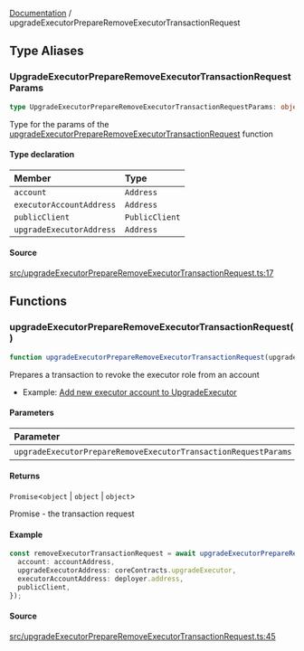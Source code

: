 [Documentation](README.md) / upgradeExecutorPrepareRemoveExecutorTransactionRequest

## Type Aliases

### UpgradeExecutorPrepareRemoveExecutorTransactionRequestParams

```ts
type UpgradeExecutorPrepareRemoveExecutorTransactionRequestParams: object;
```

Type for the params of the [upgradeExecutorPrepareRemoveExecutorTransactionRequest](upgradeExecutorPrepareRemoveExecutorTransactionRequest.md#upgradeexecutorprepareremoveexecutortransactionrequest) function

#### Type declaration

| Member | Type |
| :------ | :------ |
| `account` | `Address` |
| `executorAccountAddress` | `Address` |
| `publicClient` | `PublicClient` |
| `upgradeExecutorAddress` | `Address` |

#### Source

[src/upgradeExecutorPrepareRemoveExecutorTransactionRequest.ts:17](https://github.com/anegg0/arbitrum-orbit-sdk/blob/763a3f41e7ea001cbb6fe81ac11cc794b4a0f94d/src/upgradeExecutorPrepareRemoveExecutorTransactionRequest.ts#L17)

## Functions

### upgradeExecutorPrepareRemoveExecutorTransactionRequest()

```ts
function upgradeExecutorPrepareRemoveExecutorTransactionRequest(upgradeExecutorPrepareRemoveExecutorTransactionRequestParams: UpgradeExecutorPrepareRemoveExecutorTransactionRequestParams): Promise<object | object | object>
```

Prepares a transaction to revoke the executor role from an account

- Example: [Add new executor account to UpgradeExecutor](https://github.com/OffchainLabs/arbitrum-orbit-sdk/blob/main/examples/upgrade-executor-add-account/index.ts)

#### Parameters

| Parameter | Type | Description |
| :------ | :------ | :------ |
| `upgradeExecutorPrepareRemoveExecutorTransactionRequestParams` | [`UpgradeExecutorPrepareRemoveExecutorTransactionRequestParams`](upgradeExecutorPrepareRemoveExecutorTransactionRequest.md#upgradeexecutorprepareremoveexecutortransactionrequestparams) | [UpgradeExecutorPrepareRemoveExecutorTransactionRequestParams](upgradeExecutorPrepareRemoveExecutorTransactionRequest.md#upgradeexecutorprepareremoveexecutortransactionrequestparams) |

#### Returns

`Promise`\<`object` \| `object` \| `object`\>

Promise<PrepareTransactionRequestReturnType> - the transaction request

#### Example

```ts
const removeExecutorTransactionRequest = await upgradeExecutorPrepareRemoveExecutorTransactionRequest({
  account: accountAddress,
  upgradeExecutorAddress: coreContracts.upgradeExecutor,
  executorAccountAddress: deployer.address,
  publicClient,
});
```

#### Source

[src/upgradeExecutorPrepareRemoveExecutorTransactionRequest.ts:45](https://github.com/anegg0/arbitrum-orbit-sdk/blob/763a3f41e7ea001cbb6fe81ac11cc794b4a0f94d/src/upgradeExecutorPrepareRemoveExecutorTransactionRequest.ts#L45)
